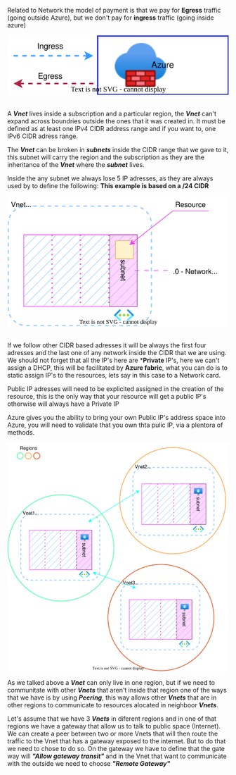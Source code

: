 Related to Network the model of payment is that we pay for **Egress** traffic (going outside Azure), but we don't pay for **ingress** traffic (going inside azure)

![Traffic](/Notes/Images/Traffic1.svg)<br>
<br>

A ***Vnet*** lives inside a subscription and a particular region, the ***Vnet*** can't expand across boundries outside the ones that it was created in. It must be defined as at least one IPv4 CIDR address range and if you want to, one IPv6 CIDR adress range.<br>

The ***Vnet*** can be broken in ***subnets*** inside the CIDR range that we gave to it, this subnet will carry the region and the subscription as they are the inheritance of the ***Vnet*** where the ***subnet*** lives.

Inside the any subnet we always lose 5 IP adresses, as they are always used by to define the following:
**This example is based on a /24 CIDR**

![Subnet](/Notes/Images/Subnet1.svg)<br>
<br>

If we follow other CIDR based adresses it will be always the first four adresses and the last one of any network inside the CIDR that we are using. We should not forget that all the IP's here are ***Private** IP's, here we can't assign a DHCP, this will be facilitated by **Azure fabric**, what you can do is to static assign IP's to the resources, lets say in this case to a Network card.

Public IP adresses will need to be explicited assigned in the creation of the resource, this is the only way that your resource will get a public IP's otherwise will always have a Private IP

Azure gives you the ability to bring your own Public IP's address space into Azure, you will need to validate that you own thta pulic IP, via a plentora of methods.

![Subnet](/Notes/Images/Peering1.svg)<br>




As we talked above a ***Vnet*** can only live in one region, but if we need to communitate with other ***Vnets*** that aren't inside that region one of the ways that we have is by using ***Peering***, this way allows other ***Vnets*** that are in other regions to communicate to resources alocated in neighboor ***Vnets***.

Let's assume that we have 3 ***Vnets*** in diferent regions and in one of that regions we have a gateway that allow us to talk to public space (Internet). We can create a peer between two or more Vnets that will then route the traffic to the Vnet that has a gateway exposed to the internet. But to do that we need to chose to do so. On the gateway we have to define that the gate way will ***"Allow gateway transit"*** and in the Vnet that want to communicate with the outside we need to choose ***"Remote Gateway"*** 

